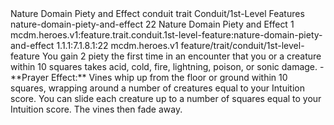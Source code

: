 <ability>
  <name>Nature Domain Piety and Effect</name>
  <metadata>
    <class>conduit</class>
    <feature_type>trait</feature_type>
    <file_dpath>Conduit/1st-Level Features</file_dpath>
    <item_id>nature-domain-piety-and-effect</item_id>
    <item_index>22</item_index>
    <item_name>Nature Domain Piety and Effect</item_name>
    <level>1</level>
    <scc>mcdm.heroes.v1:feature.trait.conduit.1st-level-feature:nature-domain-piety-and-effect</scc>
    <scdc>1.1.1:7.1.8.1:22</scdc>
    <source>mcdm.heroes.v1</source>
    <type>feature/trait/conduit/1st-level-feature</type>
  </metadata>
  <effects>
    <effect type="mundane" name="Piety">You gain 2 piety the first time in an encounter that you or a creature within 10 squares takes acid, cold, fire, lightning, poison, or sonic damage.
- **Prayer Effect:** Vines whip up from the floor or ground within 10 squares, wrapping around a number of creatures equal to your Intuition score. You can slide each creature up to a number of squares equal to your Intuition score. The vines then fade away.</effect>
  </effects>
</ability>
